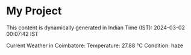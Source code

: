 # My Project

This content is dynamically generated in Indian Time (IST): 2024-03-02 00:07:42 IST


Current Weather in Coimbatore:
Temperature: 27.88 °C
Condition: haze
